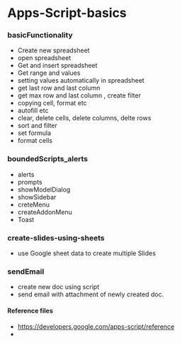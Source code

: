 # Apps-Script-basics

### basicFunctionality

- Create new spreadsheet
- open spreadsheet
- Get and insert spreadsheet
- Get range and values 
- setting values automatically in spreadsheet
- get last row and last column
- get max row and last column , create filter
- copying cell, format etc
- autofill etc
- clear, delete cells, delete columns, delte rows 
- sort and filter
- set formula
- format cells

### boundedScripts_alerts

- alerts
- prompts
- showModelDialog
- showSidebar
- creteMenu
- createAddonMenu
- Toast

### create-slides-using-sheets

- use Google sheet data to create multiple Slides

### sendEmail

- create new doc using script
- send email with attachment of newly created doc.


#### Reference files

- https://developers.google.com/apps-script/reference
- 